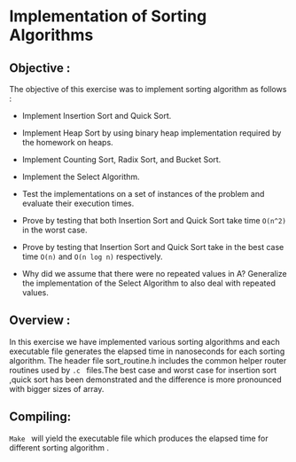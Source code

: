 # Implementation of Sorting Algorithms

## Objective :

The objective of this exercise was to implement sorting algorithm as follows :
* Implement Insertion Sort and Quick Sort.

* Implement Heap Sort by using binary heap implementation required by the homework on heaps.

* Implement Counting Sort, Radix Sort, and Bucket Sort.

* Implement the Select Algorithm.

* Test the implementations on a set of instances of the problem and evaluate their execution times.

* Prove by testing that both Insertion Sort and Quick Sort take time `O(n^2)` in the worst case.

* Prove by testing that Insertion Sort and Quick Sort take in the best case time `O(n)` and `O(n log n)` respectively.

* Why did we assume that there were no repeated values in A? Generalize the implementation of the Select Algorithm to also deal with repeated values.

## Overview :

In this exercise we have implemented various sorting algorithms and each executable file generates the elapsed time in nanoseconds for each sorting algorithm. The header file sort_routine.h includes the common helper router routines used by `.c ` files.The best case and worst case for insertion sort ,quick sort has been demonstrated and the difference is more pronounced with bigger sizes of array.

## Compiling:
`Make ` will yield the executable file which produces the elapsed time for different sorting algorithm .
